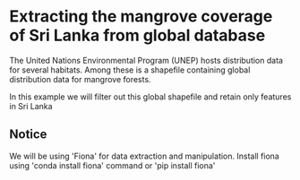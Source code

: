 # Extracting the mangrove coverage of Sri Lanka from global database

The United Nations Environmental Program (UNEP) hosts distribution data for several habitats. Among these is a shapefile containing global distribution data for mangrove forests.

In this example we will filter out this global shapefile and retain only features in Sri Lanka

## Notice
We will be using 'Fiona' for data extraction and manipulation. Install fiona using 'conda install fiona' command or 'pip install fiona'
